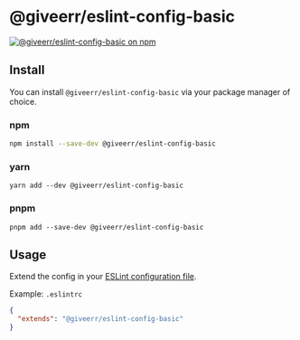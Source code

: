 # @giveerr/eslint-config-basic

[![@giveerr/eslint-config-basic on npm](https://img.shields.io/npm/v/@giveerr/eslint-config-basic?style=for-the-badge)](https://npmjs.com/package/@giveerr/eslint-config-basic)

## Install

You can install `@giveerr/eslint-config-basic` via your package manager of choice.

### npm

```bash
npm install --save-dev @giveerr/eslint-config-basic
```

### yarn

```shell
yarn add --dev @giveerr/eslint-config-basic
```

### pnpm

```shell
pnpm add --save-dev @giveerr/eslint-config-basic
```

## Usage

Extend the config in your [ESLint configuration file].

Example: `.eslintrc`

```json
{
  "extends": "@giveerr/eslint-config-basic"
}
```

[eslint configuration file]: https://eslint.org/docs/user-guide/configuring
